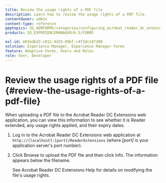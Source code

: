 ```yaml
---
title: Review the usage rights of a PDF file
description: Learn how to review the usage rights of a PDF file.
contentOwner: admin
content-type: reference
geptopics: SG_AEMFORMS/categories/configuring_acrobat_reader_dc_extensions
products: SG_EXPERIENCEMANAGER/6.5/FORMS

exl-id: 603edbd2-c012-4d25-99bf-c4f3dc147308
solution: Experience Manager, Experience Manager Forms
feature: Adaptive Forms, Users and Roles
role: User, Developer
---
```

# Review the usage rights of a PDF file {#review-the-usage-rights-of-a-pdf-file}

When uploading a PDF file to the Acrobat Reader DC Extensions web application, you can view this information to see whether it is Reader extended, any usage rights applied, and their expiry dates.

1. Log in to the Acrobat Reader DC Extensions web application at `http://[localhost]:[port]/ReaderExtensions` (where *[port]* is your application server's port number).
1. Click Browse to upload the PDF file and then click Info. The information appears below the filename.

   See Acrobat Reader DC Extensions Help for details on modifying the file's usage rights.

